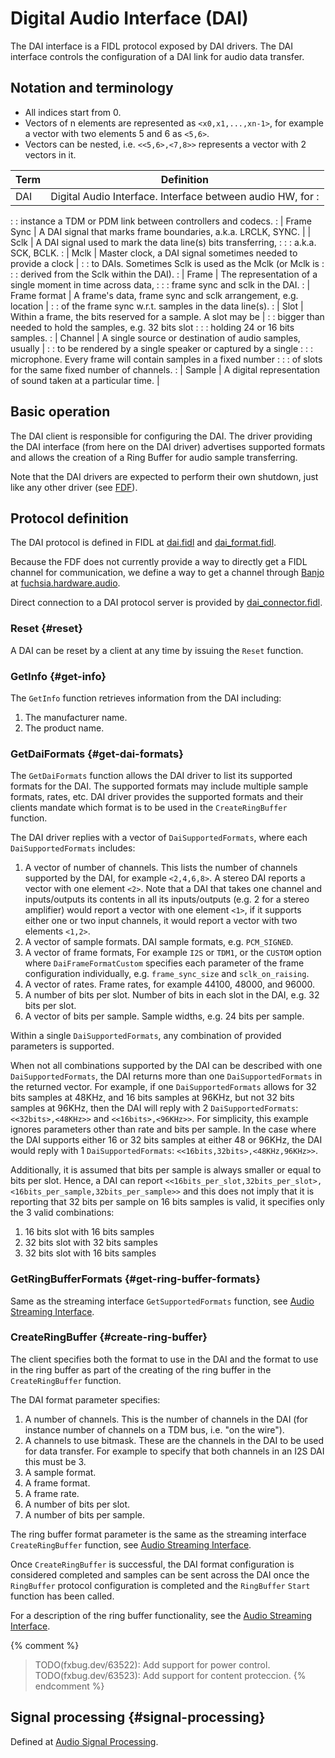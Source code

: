 # Digital Audio Interface (DAI)

The DAI interface is a FIDL protocol exposed by DAI drivers. The DAI interface
controls the configuration of a DAI link for audio data transfer.

## Notation and terminology

-   All indices start from 0.
-   Vectors of n elements are represented as `<x0,x1,...,xn-1>`, for example a
    vector with two elements 5 and 6 as `<5,6>`.
-   Vectors can be nested, i.e. `<<5,6>,<7,8>>` represents a vector with 2
    vectors in it.

| Term         | Definition                                                     |
| ----------   | -------------------------------------------------------------- |
| DAI          | Digital Audio Interface. Interface between audio HW, for       :
:              : instance a TDM or PDM link between controllers and codecs.     :
| Frame Sync   | A DAI signal that marks frame boundaries, a.k.a. LRCLK, SYNC.  |
| Sclk         | A DAI signal used to mark the data line(s) bits transferring,  :
:              : a.k.a. SCK, BCLK.                                              :
| Mclk         | Master clock, a DAI signal sometimes needed to provide a clock |
:              : to DAIs. Sometimes Sclk is used as the Mclk (or Mclk is        :
:              : derived from the Sclk within the DAI).                         :
| Frame        | The representation of a single moment in time across data,     :
:              : frame sync and sclk in the DAI.                                :
| Frame format | A frame's data, frame sync and sclk arrangement, e.g. location |
:              : of the frame sync w.r.t. samples in the data line(s).          :
| Slot         | Within a frame, the bits reserved for a sample. A slot may be  |
:              : bigger than needed to hold the samples, e.g. 32 bits slot      :
:              : holding 24 or 16 bits samples.                                 :
| Channel      | A single source or destination of audio samples, usually       |
:              : to be rendered by a single speaker or captured by a single     :
:              : microphone. Every frame will contain samples in a fixed number :
:              : of slots for the same fixed number of channels.                :
| Sample       | A digital representation of sound taken at a particular time.  |

## Basic operation

The DAI client is responsible for configuring the DAI. The driver providing the
DAI interface (from here on the DAI driver) advertises supported formats and
allows the creation of a Ring Buffer for audio sample transferring.

Note that the DAI drivers are expected to perform their own shutdown, just like
any other driver (see [FDF](/docs/development/drivers/concepts/getting_started.md)).

## Protocol definition

The DAI protocol is defined in FIDL at
[dai.fidl](/sdk/fidl/fuchsia.hardware.audio/dai.fidl) and
[dai_format.fidl](/sdk/fidl/fuchsia.hardware.audio/dai_format.fidl).

Because the FDF does not currently provide a way to directly get a FIDL channel
for communication, we define a way to get a channel through
[Banjo](/docs/development/drivers/tutorials/banjo-tutorial.md) at
[fuchsia.hardware.audio](/sdk/banjo/fuchsia.hardware.audio/audio.fidl).

Direct connection to a DAI protocol server is provided by
[dai_connector.fidl](/sdk/fidl/fuchsia.hardware.audio/dai_connector.fidl).

### Reset {#reset}

A DAI can be reset by a client at any time by issuing the `Reset` function.

### GetInfo {#get-info}

The `GetInfo` function retrieves information from the DAI including:

1.  The manufacturer name.
1.  The product name.

### GetDaiFormats {#get-dai-formats}

The `GetDaiFormats` function allows the DAI driver to list its supported formats
for the DAI. The supported formats may include multiple sample formats, rates,
etc. DAI driver provides the supported formats and their clients mandate which
format is to be used in the `CreateRingBuffer` function.

The DAI driver replies with a vector of `DaiSupportedFormats`, where each
`DaiSupportedFormats` includes:

1.  A vector of number of channels. This lists the number of channels supported
    by the DAI, for example `<2,4,6,8>`. A stereo DAI reports a vector with
    one element `<2>`. Note that a DAI that takes one channel and inputs/outputs
    its contents in all its inputs/outputs (e.g. 2 for a stereo amplifier) would
    report a vector with one element `<1>`, if it supports either one or two
    input channels, it would report a vector with two elements `<1,2>`.
2.  A vector of sample formats. DAI sample formats, e.g. `PCM_SIGNED`.
3.  A vector of frame formats, For example `I2S` or `TDM1`, or the `CUSTOM`
    option where `DaiFrameFormatCustom` specifies each parameter of the frame
    configuration individually, e.g. `frame_sync_size` and `sclk_on_raising`.
4.  A vector of rates. Frame rates, for example 44100, 48000, and 96000.
5.  A number of bits per slot. Number of bits in each slot in the DAI,
    e.g. 32 bits per slot.
6.  A vector of bits per sample. Sample widths, e.g. 24 bits per sample.

Within a single `DaiSupportedFormats`, any combination of provided parameters is
supported.

When not all combinations supported by the DAI can be described with one
`DaiSupportedFormats`, the DAI returns more than one `DaiSupportedFormats` in
the returned vector. For example, if one `DaiSupportedFormats` allows for 32
bits samples at 48KHz, and 16 bits samples at 96KHz, but not 32 bits samples at
96KHz, then the DAI will reply with 2 `DaiSupportedFormats`:
`<<32bits>,<48KHz>>` and `<<16bits>,<96KHz>>`. For simplicity, this example
ignores parameters other than rate and bits per sample. In the case where the
DAI supports either 16 or 32 bits samples at either 48 or 96KHz, the DAI would
reply with 1 `DaiSupportedFormats`: `<<16bits,32bits>,<48KHz,96KHz>>`.

Additionally, it is assumed that bits per sample is always smaller or equal to
bits per slot. Hence, a DAI can report
`<<16bits_per_slot,32bits_per_slot>,<16bits_per_sample,32bits_per_sample>>`
and this does not imply that it is reporting that 32 bits per sample on 16 bits
samples is valid, it specifies only the 3 valid combinations:

1.  16 bits slot with 16 bits samples
2.  32 bits slot with 32 bits samples
3.  32 bits slot with 16 bits samples

### GetRingBufferFormats {#get-ring-buffer-formats}

Same as the streaming interface `GetSupportedFormats` function, see
[Audio Streaming Interface](audio_streaming.md).

### CreateRingBuffer {#create-ring-buffer}

The client specifies both the format to use in the DAI and the format to use in
the ring buffer as part of the creating of the ring buffer in the
`CreateRingBuffer` function.

The DAI format parameter specifies:

1.  A number of channels. This is the number of channels in the DAI
    (for instance number of channels on a TDM bus, i.e. "on the wire").
2.  A channels to use bitmask. These are the channels in the DAI to be used for
    data transfer. For example to specify that both channels in an I2S DAI this
    must be 3.
3.  A sample format.
4.  A frame format.
5.  A frame rate.
6.  A number of bits per slot.
7.  A number of bits per sample.

The ring buffer format parameter is the same as the streaming interface
`CreateRingBuffer` function, see
[Audio Streaming Interface](audio_streaming.md).

Once `CreateRingBuffer` is successful, the DAI format configuration is considered
completed and samples can be sent across the DAI once the `RingBuffer` protocol
configuration is completed and the `RingBuffer` `Start` function has been called.

For a description of the ring buffer functionality, see the [Audio Streaming
Interface](audio_streaming.md).

{% comment %}
> TODO(fxbug.dev/63522): Add support for power control.
> TODO(fxbug.dev/63523): Add support for content proteccion.
{% endcomment %}

## Signal processing {#signal-processing}

Defined at [Audio Signal Processing](audio_signal_processing.md).

